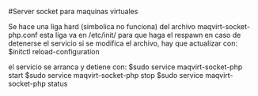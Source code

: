 #Server socket para maquinas virtuales

Se hace una liga hard (simbolica no funciona) del archivo maqvirt-socket-php.conf
esta liga va en /etc/init/ para que haga el respawn en caso de detenerse el servicio
si se modifica el archivo, hay que actualizar con:
$initctl reload-configuration

el servicio se arranca y detiene con:
$sudo service maqvirt-socket-php start
$sudo service maqvirt-socket-php stop
$sudo service maqvirt-socket-php status


